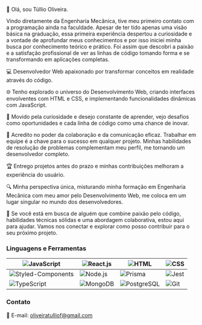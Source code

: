 👋 Olá, sou Túllio Oliveira. 

Vindo diretamente da Engenharia Mecânica, tive meu primeiro contato com a programação ainda na faculdade.
Apesar de ter tido apenas uma visão básica na graduação, essa primeira experiência despertou a curiosidade e a vontade de aprofundar meus conhecimentos e por isso iniciei minha busca por conhecimento teórico e prático.
Foi assim que descobri a paixão e a satisfação profissional de ver as linhas de código tomando forma e se transformando em aplicações completas.


💻 Desenvolvedor Web apaixonado por transformar conceitos em realidade através do código. 

🌐 Tenho explorado o universo do Desenvolvimento Web, criando interfaces envolventes com HTML e CSS, e implementando funcionalidades dinâmicas com JavaScript.

🚀 Movido pela curiosidade e desejo constante de aprender, vejo desafios como oportunidades e cada linha de código como uma chance de inovar.

🤝 Acredito no poder da colaboração e da comunicação eficaz. Trabalhar em equipe é a chave para o sucesso em qualquer projeto. Minhas habilidades de resolução de problemas complementam meu perfil, me tornando um desenvolvedor completo.

🏆 Entrego projetos antes do prazo e minhas contribuições melhoram a experiência do usuário.

🔍 Minha perspectiva única, misturando minha formação em Engenharia Mecânica com meu amor pelo Desenvolvimento Web, me coloca em um lugar singular no mundo dos desenvolvedores.

🤝 Se você está em busca de alguém que combine paixão pelo código, habilidades técnicas sólidas e uma abordagem colaborativa, estou aqui para ajudar. Vamos nos conectar e explorar como posso contribuir para o seu próximo projeto.

### Linguagens e Ferramentas

| ![JavaScript](https://img.shields.io/badge/-JavaScript-F7DF1E?style=flat-square&logo=javascript&logoColor=black) | ![React.js](https://img.shields.io/badge/-React.js-61DAFB?style=flat-square&logo=react&logoColor=black) | ![HTML](https://img.shields.io/badge/-HTML5-E34F26?style=flat-square&logo=html5&logoColor=white) | ![CSS](https://img.shields.io/badge/-CSS3-1572B6?style=flat-square&logo=css3&logoColor=white) |
| --- | --- | --- | --- |
| ![Styled-Components](https://img.shields.io/badge/-Styled%20Components-DB7093?style=flat-square&logo=styled-components&logoColor=white) | ![Node.js](https://img.shields.io/badge/-Node.js-339933?style=flat-square&logo=node.js&logoColor=white) | ![Prisma](https://img.shields.io/badge/-Prisma-2D3748?style=flat-square&logo=prisma&logoColor=white) | ![Jest](https://img.shields.io/badge/-Jest-C21325?style=flat-square&logo=jest&logoColor=white) |
| ![TypeScript](https://img.shields.io/badge/-TypeScript-007ACC?style=flat-square&logo=typescript&logoColor=white) | ![MongoDB](https://img.shields.io/badge/-MongoDB-47A248?style=flat-square&logo=mongodb&logoColor=white) | ![PostgreSQL](https://img.shields.io/badge/-PostgreSQL-336791?style=flat-square&logo=postgresql&logoColor=white) | ![Git](https://img.shields.io/badge/-Git-F05032?style=flat-square&logo=git&logoColor=white) |


### Contato

📧 E-mail: [oliveiratulliof@gmail.com](mailto:oliveiratulliof@gmail.com)

